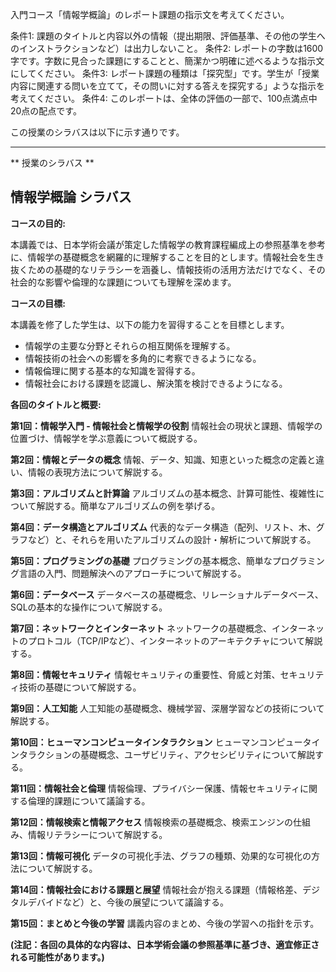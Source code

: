 入門コース「情報学概論」のレポート課題の指示文を考えてください。

条件1: 課題のタイトルと内容以外の情報（提出期限、評価基準、その他の学生へのインストラクションなど）は出力しないこと。
条件2: レポートの字数は1600字です。字数に見合った課題にすることと、簡潔かつ明確に述べるような指示文にしてください。
条件3: レポート課題の種類は「探究型」です。学生が「授業内容に関連する問いを立てて，その問いに対する答えを探究する」ような指示を考えてください。
条件4: このレポートは、全体の評価の一部で、100点満点中20点の配点です。

この授業のシラバスは以下に示す通りです。

---------------------------------------
** 授業のシラバス **
## 情報学概論 シラバス

**コースの目的:**

本講義では、日本学術会議が策定した情報学の教育課程編成上の参照基準を参考に、情報学の基礎概念を網羅的に理解することを目的とします。情報社会を生き抜くための基礎的なリテラシーを涵養し、情報技術の活用方法だけでなく、その社会的な影響や倫理的な課題についても理解を深めます。


**コースの目標:**

本講義を修了した学生は、以下の能力を習得することを目標とします。

* 情報学の主要な分野とそれらの相互関係を理解する。
* 情報技術の社会への影響を多角的に考察できるようになる。
* 情報倫理に関する基本的な知識を習得する。
* 情報社会における課題を認識し、解決策を検討できるようになる。


**各回のタイトルと概要:**

**第1回：情報学入門 - 情報社会と情報学の役割**
情報社会の現状と課題、情報学の位置づけ、情報学を学ぶ意義について概説する。

**第2回：情報とデータの概念**
情報、データ、知識、知恵といった概念の定義と違い、情報の表現方法について解説する。

**第3回：アルゴリズムと計算論**
アルゴリズムの基本概念、計算可能性、複雑性について解説する。簡単なアルゴリズムの例を挙げる。

**第4回：データ構造とアルゴリズム**
代表的なデータ構造（配列、リスト、木、グラフなど）と、それらを用いたアルゴリズムの設計・解析について解説する。

**第5回：プログラミングの基礎**
プログラミングの基本概念、簡単なプログラミング言語の入門、問題解決へのアプローチについて解説する。

**第6回：データベース**
データベースの基礎概念、リレーショナルデータベース、SQLの基本的な操作について解説する。

**第7回：ネットワークとインターネット**
ネットワークの基礎概念、インターネットのプロトコル（TCP/IPなど）、インターネットのアーキテクチャについて解説する。

**第8回：情報セキュリティ**
情報セキュリティの重要性、脅威と対策、セキュリティ技術の基礎について解説する。

**第9回：人工知能**
人工知能の基礎概念、機械学習、深層学習などの技術について解説する。

**第10回：ヒューマンコンピュータインタラクション**
ヒューマンコンピュータインタラクションの基礎概念、ユーザビリティ、アクセシビリティについて解説する。

**第11回：情報社会と倫理**
情報倫理、プライバシー保護、情報セキュリティに関する倫理的課題について議論する。

**第12回：情報検索と情報アクセス**
情報検索の基礎概念、検索エンジンの仕組み、情報リテラシーについて解説する。

**第13回：情報可視化**
データの可視化手法、グラフの種類、効果的な可視化の方法について解説する。

**第14回：情報社会における課題と展望**
情報社会が抱える課題（情報格差、デジタルデバイドなど）と、今後の展望について議論する。

**第15回：まとめと今後の学習**
講義内容のまとめ、今後の学習への指針を示す。


**(注記：各回の具体的な内容は、日本学術会議の参照基準に基づき、適宜修正される可能性があります。)**

